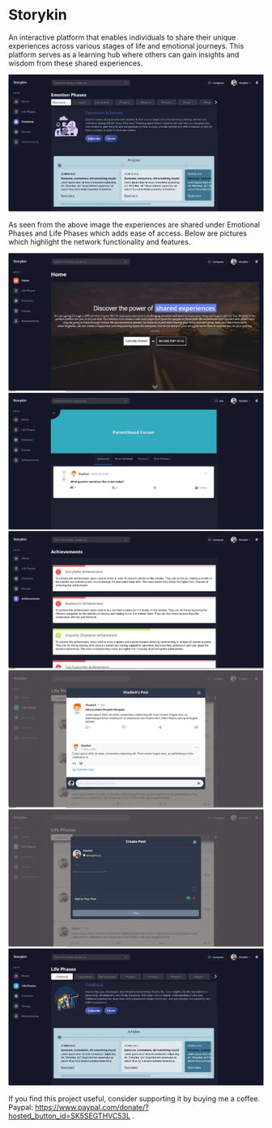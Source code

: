 # Storykin
An interactive platform that enables individuals to share their unique experiences across various stages of life and emotional journeys. This platform serves as a learning hub where others can gain insights and wisdom from these shared experiences.

![Alt text](Preview_Images/01_EmotionalPhases.jpg.JPG)

As seen from the above image the experiences are shared under Emotional Phases and Life Phases which adds ease of access. Below are pictures which highlight the network functionality and features.

![Alt text](Preview_Images/02_HomePage.jpg.JPG)
![Alt text](Preview_Images/03_Forum.jpg.JPG)
![Alt text](Preview_Images/04_Achievements.jpg.JPG)
![Alt text](Preview_Images/05_PostView.jpg.JPG)
![Alt text](Preview_Images/06_CreatePosts.jpg.JPG)
![Alt text](Preview_Images/07_LifePhases.jpg.JPG)

If you find this project useful, consider supporting it by buying me a coffee. Paypal: https://www.paypal.com/donate/?hosted_button_id=SK5SEGTHVC53L .

